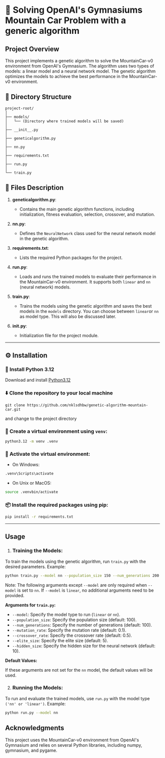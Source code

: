 

# 🚗 Solving OpenAI's Gymnasiums Mountain Car Problem with a generic algorithm
## Project Overview
This project implements a genetic algorithm to solve the MountainCar-v0 environment from OpenAI's Gymnasium. The algorithm uses two types of models: a linear model and a neural network model. The genetic algorithm optimizes the models to achieve the best performance in the MountainCar-v0 environment.

## 📂 Directory Structure

```
project-root/
│
├── models/
│   └── (Directory where trained models will be saved)
│
├── __init__.py
│
├── geneticalgorithm.py
│
├── nn.py
│
├── requirements.txt
│
├── run.py
│
└── train.py
```

## 📄 Files Description

1. **geneticalgorithm.py**:
   - Contains the main genetic algorithm functions, including initialization, fitness evaluation, selection, crossover, and mutation.

2. **nn.py**:
   - Defines the `NeuralNetwork` class used for the neural network model in the genetic algorithm.

3. **requirements.txt**:
   - Lists the required Python packages for the project.

4. **run.py**:
   - Loads and runs the trained models to evaluate their performance in the MountainCar-v0 environment. It supports both `linear`  and `nn` (neural network)  models.

5. **train.py**:
   - Trains the models using the genetic algorithm and saves the best models in the `models` directory. You can choose between `linear`or `nn` as model type. This will also be discussed later.

6. **__init__.py**:
   - Initialization file for the project module.

---

## ⚙️ Installation

### 🐍 Install Python 3.12
Download and install [Python3.12](https://www.python.org/downloads/)

### ⬇️ Clone the repository to your local machine
	git clone https://github.com/nklsdhbw/genetic-algorithm-mountain-car.git
and change to the project directory
### 🔨 Create a virtual environment using `venv`:

```sh
python3.12 -m venv .venv
```
### 🚀 Activate the virtual environment:

   - On Windows:

   ```sh
   .venv\Scripts\activate
   ```

   - On Unix or MacOS:

   ```sh
   source .venvbin/activate
   ```

### 📦 Install the required packages using pip:

```sh
pip install -r requirements.txt
```

---

## Usage


1. ### Training the Models:

To train the models using the genetic algorithm, run `train.py` with the desired parameters. Example:

```sh
python train.py --model nn --population_size 150 --num_generations 200 --mutation_rate 0.05 --crossover_rate 0.7 --elite_size 10 --hidden_size 20
```

Note: The following arguments except `--model` are only required when `--model` is set to `nn`. 
If `--model` is `linear`, no additional arguments need to be provided.

**Arguments for `train.py`:**

- `--model`: Specify the model type to run (`linear` or `nn`).
- `--population_size`: Specify the population size (default: 100).
- `--num_generations`: Specify the number of generations (default: 100).
- `--mutation_rate`: Specify the mutation rate (default: 0.1).
- `--crossover_rate`: Specify the crossover rate (default: 0.5).
- `--elite_size`: Specify the elite size (default: 5).
- `--hidden_size`: Specify the hidden size for the neural network (default: 10).

**Default Values:**

If these arguments are not set for the `nn` model, the default values will be used.





2.  ### Running the Models:

To run and evaluate the trained models, use `run.py` with the model type `('nn' or 'linear')`. Example:

```sh
python run.py --model nn
```

## Acknowledgments

This project uses the MountainCar-v0 environment from OpenAI's Gymnasium and relies on several Python libraries, including numpy, gymnasium, and pygame.